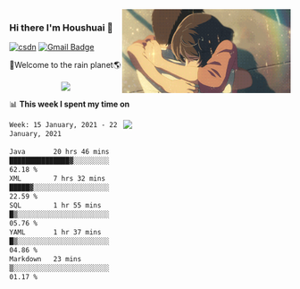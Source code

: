 <img  align='right' height="150" src="https://github.com/LikeRainDay/LikeRainDay/blob/master/pic/img_rain_1.gif?raw=true">



### Hi there I'm Houshuai :lemon:

[![csdn](https://img.shields.io/badge/-csdn-c14438?style=flat-square&logo=c&logoColor=white)](https://blog.csdn.net/qq_15807167)
[![Gmail Badge](https://img.shields.io/badge/-gmail-c14438?style=flat-square&logo=Gmail&logoColor=white&link=mailto:houshuai0816@gmail.com)](mailto:houshuai0816@gmail.com)

🚀Welcome to the rain planet🌎

<center>
<img align='center'  src="https://source.unsplash.com/random/1200x600">
</center>

📊 **This week I spent my time on**

<img align='right'   width="300" src="https://github-readme-stats.vercel.app/api?username=LikeRainDay&show_icons=true&title_color=fff&icon_color=79ff97&text_color=9f9f9f&bg_color=151515">

<!--START_SECTION:waka-->
```text
Week: 15 January, 2021 - 22 January, 2021

Java       20 hrs 46 mins  ███████████████▓░░░░░░░░░   62.18 % 
XML        7 hrs 32 mins   █████▓░░░░░░░░░░░░░░░░░░░   22.59 % 
SQL        1 hr 55 mins    █▒░░░░░░░░░░░░░░░░░░░░░░░   05.76 % 
YAML       1 hr 37 mins    █▒░░░░░░░░░░░░░░░░░░░░░░░   04.86 % 
Markdown   23 mins         ▒░░░░░░░░░░░░░░░░░░░░░░░░   01.17 % 
```
<!--END_SECTION:waka-->
